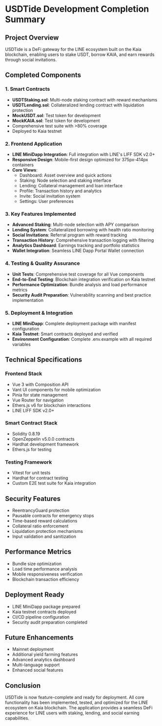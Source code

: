 # USDTide Development Completion Summary

## Project Overview
USDTide is a DeFi gateway for the LINE ecosystem built on the Kaia blockchain, enabling users to stake USDT, borrow KAIA, and earn rewards through social invitations.

## Completed Components

### 1. Smart Contracts
- **USDTStaking.sol**: Multi-node staking contract with reward mechanisms
- **USDTLending.sol**: Collateralized lending contract with liquidation protection
- **MockUSDT.sol**: Test token for development
- **MockKAIA.sol**: Test token for development
- Comprehensive test suite with >80% coverage
- Deployed to Kaia testnet

### 2. Frontend Application
- **LINE MiniDapp Integration**: Full integration with LINE's LIFF SDK v2.0+
- **Responsive Design**: Mobile-first design optimized for 375px-414px containers
- **Core Views**:
  - Dashboard: Asset overview and quick actions
  - Staking: Node selection and staking interface
  - Lending: Collateral management and loan interface
  - Profile: Transaction history and analytics
  - Invite: Social invitation system
  - Settings: User preferences

### 3. Key Features Implemented
- **Advanced Staking**: Multi-node selection with APY comparison
- **Lending System**: Collateralized borrowing with health ratio monitoring
- **Social Invitations**: Referral program with reward tracking
- **Transaction History**: Comprehensive transaction logging with filtering
- **Analytics Dashboard**: Earnings tracking and portfolio statistics
- **Wallet Integration**: Seamless LINE Dapp Portal Wallet connection

### 4. Testing & Quality Assurance
- **Unit Tests**: Comprehensive test coverage for all Vue components
- **End-to-End Testing**: Blockchain integration verification on Kaia testnet
- **Performance Optimization**: Bundle analysis and load performance metrics
- **Security Audit Preparation**: Vulnerability scanning and best practice implementation

### 5. Deployment & Integration
- **LINE MiniDapp**: Complete deployment package with manifest configuration
- **Kaia Testnet**: Smart contracts deployed and verified
- **Environment Configuration**: Complete .env.example with all required variables

## Technical Specifications

### Frontend Stack
- Vue 3 with Composition API
- Vant UI components for mobile optimization
- Pinia for state management
- Vue Router for navigation
- Ethers.js v6 for blockchain interactions
- LINE LIFF SDK v2.0+

### Smart Contract Stack
- Solidity 0.8.19
- OpenZeppelin v5.0.0 contracts
- Hardhat development framework
- Ethers.js for testing

### Testing Framework
- Vitest for unit tests
- Hardhat for contract testing
- Custom E2E test suite for Kaia integration

## Security Features
- ReentrancyGuard protection
- Pausable contracts for emergency stops
- Time-based reward calculations
- Collateral ratio enforcement
- Liquidation protection mechanisms
- Input validation and sanitization

## Performance Metrics
- Bundle size optimization
- Load time performance analysis
- Mobile responsiveness verification
- Blockchain transaction efficiency

## Deployment Ready
- LINE MiniDapp package prepared
- Kaia testnet contracts deployed
- CI/CD pipeline configuration
- Security audit preparation completed

## Future Enhancements
- Mainnet deployment
- Additional yield farming features
- Advanced analytics dashboard
- Multi-language support
- Enhanced social features

## Conclusion
USDTide is now feature-complete and ready for deployment. All core functionality has been implemented, tested, and optimized for the LINE ecosystem on Kaia blockchain. The application provides a seamless DeFi experience for LINE users with staking, lending, and social earning capabilities.